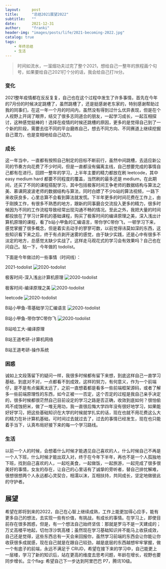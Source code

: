 ```yaml
---
layout:     post
title:      "总结2021展望2022"
subtitle:   ""
date:       2021-12-31
author:     "franki"
header-img: "images/posts/life/2021-becoming-2022.jpg"
catalog: true
tags:
    - 年终总结
    - 生活
---
```


> 时间如流水，一溜烟功夫过完了整个2021，想给自己一整年的旅程画个句号，如果要给自己2021打个分的话，我会给自己打`70`分。

### 变化

2021整年疫情都在反反复复，自己也在这个过程中发生了许多事情，首先在今年的7月份的时候决定跳槽了，虽然跳槽了，还是挺感谢老东家的，特别感谢帮助过我的同事们，在这一年一个月的时间内，虽然没有得到过什么优异表现，但是在个人视野上开阔了眼界，结交了很多志同道合的朋友，一起学习成长，一起互相探讨，这种感觉挺棒的！选择在疫情的时候还跳槽的原因，更多的是觉得自己到了一个新的阶段，需要去往不同的平台磨练自己，想去不同方向、不同赛道上继续挖掘自己潜力，也是变相地给自己动力。

### 成长

这一年当中，一直都有按照自己制定的目标不断前行，虽然中间跳槽，去适应新公司的节奏方向花费了不少时间，但是一直都没有偏离主线，自己想要完成的事情自己都有在进行。回顾一整年的学习，上半年主要的精力都放在刷 leetcode，其中 easy medium hard 都要不同程度的覆盖，当然刷的最多还是 medium，在此期间，还买了不同的课程搭配学习，其中包括极客时间王争老师的数据结构与算法之美、慕课网波波老师的数据结构与算法，同时白嫖了不少b站的算法视频，一路下来收获良多，心里总算不会看到算法就发慌。下半年更多的时间花费在工作上，由于刚换工作，有很多不熟悉的地方，跟新的同事磨合交流投入更多的精力，很多时候因为不同的工作流程导致经常出现沟通不畅的情况。至此之外，我把大量的时间都投放在了学习计算机的基础课程，购买了极客时间的编译原理之美，深入浅出计算机原理的课程，看了b站小甲鱼的汇编语言，带你学C带你飞，一顿学习下来，感觉掌握了很多概念，但是着实去动手的寥寥可数，以前觉得讳莫如深的东西，这些知识看下来之后，终于有点剥开迷雾的感觉，由于缺少实践，还是心中有很多不淡定的地方，总感觉太缺少实战了。这样走马观花式的学习会有效果吗？自己也在问自己。贴一下，今年做的 todolist。

下面是今年做过的一些事情（时间线）：

2021-todolist
![2020-todolist](/images/posts/life/2021-todolist.jpg)

极客时间-深入浅出计算机原理
![2020-todolist](/images/posts/life/in-depth-introduction-to-computer-principles.jpg)

极客时间-编译原理之美
![2020-todolist](/images/posts/life/the-beauty-of-compilation-principles.jpg)

leetcode
![2020-todolist](/images/posts/life/leetcode-2021.jpg)

B站小甲鱼-零基础学习汇编语言
![2020-todolist](/images/posts/life/bilibili-assembly.png)

B站小甲鱼-带你学C带你飞
![2020-todolist](/images/posts/life/bilibili-c-programming.png)

B站哈工大-编译原理

B站王道考研-计算机网络

B站王道考研-操作系统

### 困惑

诚如上文段落留下的疑问一样，我很多时候都有留下来想，到底这样自己一直学习基础，到底对不对，一点都看不到成效，这样的努力，有何意义，作为一个前端仔，是不是有点偏离太远了，之前一直想着都是看多一些前端框架源码，或者了解多一些前端原理性的东西，如今正被一一否定，这个否定的过程是我自己亲手决定的，很多时候都很茫然自己目前设定的学习之路是否正确，收效到底如何？很怕偷鸡不成蚀把米，做了一堆无用功，我一直很后悔大学四年没有很好地学习，如果能好好学习，把这些基础知识在大学的时候就学扎实的话，现在也就不用花费这么大的精力在补计算机基础，可时间过去就过去了，过去的事情已经发生，现在也只能着手当下，认真布局好接下来的每一个学习路线。

### 生活

以前一个人的时候，会想着什么时候才能遇见自己喜欢的人，什么时候自己不再是一个人下班，什么时候才能出双入对，终于在今年下半年，再也不是一个人孤独地下班，找到自己喜欢的人，一起吃美食，一起做饭，一起旅游，一起完成了很多很美好的事情，女友的存在，让自己的心里话有了诚挚的旁听者，替自己排忧解难，很想很想两个人永远都心灵契合，相濡以沫，互相扶持，共同成长，坚定地做彼此的守护者。

## 展望

希望在即将到来的2022，自己在心智上继续成熟，工作上能更加得心应手，能有更多自己的想法，去实现一些有价值，有挑战，有成长的事情。在学习上，即使目前存在很多困惑，但是，有一个想法自己始终坚信：那就是罗马不是一天建成的；万丈高楼平地起，切勿浮沙筑高楼；虽然现在学习基础知识并不能马上收获成效，自己还是觉得，这些东西总有一天会来回报你，虽然学习前端的东西会让你能让你收获很多成就感，现在自己就是在跟自己较劲，越是底层的东西越想牢牢掌握，做一个有底子的前端，永远不满足于 CRUD，希望在接下来的学习中，自己能更上一层楼，学习了新的知识后，站在更高的维度去思考问题，年龄在增长，视野也要同步增长。立个flag: 希望自己下一步达到阿里巴巴 P7，腾讯10级。
